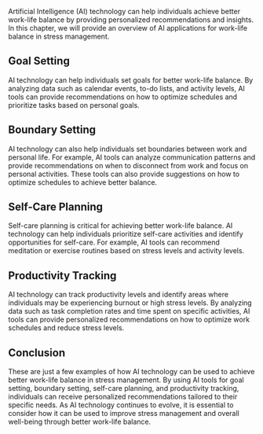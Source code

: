 

Artificial Intelligence (AI) technology can help individuals achieve better work-life balance by providing personalized recommendations and insights. In this chapter, we will provide an overview of AI applications for work-life balance in stress management.

Goal Setting
------------

AI technology can help individuals set goals for better work-life balance. By analyzing data such as calendar events, to-do lists, and activity levels, AI tools can provide recommendations on how to optimize schedules and prioritize tasks based on personal goals.

Boundary Setting
----------------

AI technology can also help individuals set boundaries between work and personal life. For example, AI tools can analyze communication patterns and provide recommendations on when to disconnect from work and focus on personal activities. These tools can also provide suggestions on how to optimize schedules to achieve better balance.

Self-Care Planning
------------------

Self-care planning is critical for achieving better work-life balance. AI technology can help individuals prioritize self-care activities and identify opportunities for self-care. For example, AI tools can recommend meditation or exercise routines based on stress levels and activity levels.

Productivity Tracking
---------------------

AI technology can track productivity levels and identify areas where individuals may be experiencing burnout or high stress levels. By analyzing data such as task completion rates and time spent on specific activities, AI tools can provide personalized recommendations on how to optimize work schedules and reduce stress levels.

Conclusion
----------

These are just a few examples of how AI technology can be used to achieve better work-life balance in stress management. By using AI tools for goal setting, boundary setting, self-care planning, and productivity tracking, individuals can receive personalized recommendations tailored to their specific needs. As AI technology continues to evolve, it is essential to consider how it can be used to improve stress management and overall well-being through better work-life balance.
